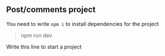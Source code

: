 Post/comments project
---

You need to write `npm i` to install dependencies for the project

>npm run dev

Write this line to start a project
